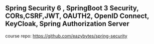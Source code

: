 Spring Security 6 , SpringBoot 3 Security, CORs,CSRF,JWT, OAUTH2, OpenID Connect, KeyCloak, Spring Authorization Server
---
course repo: https://github.com/eazybytes/spring-security
